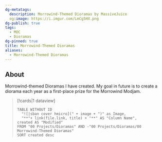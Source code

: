 ```yaml
---
dg-metatags:
  description: Morrowind-Themed Dioramas by MassiveJuice
  og:image: https://i.imgur.com/LmCg5HX.png
dg-publish: true
tags:
  - MOC
  - Dioramas
dg-pinned: true
title: Morrowind-Themed Dioramas
aliases:
  - Morrowind-Themed Dioramas
---
```


## About

Morrowind-themed Dioramas I have created. My goal in future is to create a diorama each year as a first-place prize for the Morrowind Modjam.

> [!cards|1 dataview] 
> ```dataview 
> TABLE WITHOUT ID 
> 	"![|sban cover hmicro](" + image + ")" as Image, 
> 	"**"+ link(file.link, title) + "**" AS "Column Name", 
> created AS "Modified"
> FROM "00 Projects/Dioramas" AND -"00 Projects/Dioramas/00 Morrowind-Themed Dioramas"
> SORT created desc
> ```